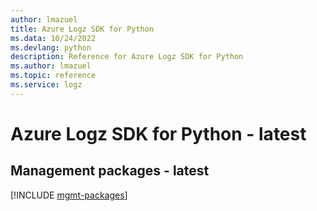 ```yaml
---
author: lmazuel
title: Azure Logz SDK for Python
ms.data: 10/24/2022
ms.devlang: python
description: Reference for Azure Logz SDK for Python
ms.author: lmazuel
ms.topic: reference
ms.service: logz
---
```

# Azure Logz SDK for Python - latest

## Management packages - latest
[!INCLUDE [mgmt-packages](logz-mgmt-index.md)]